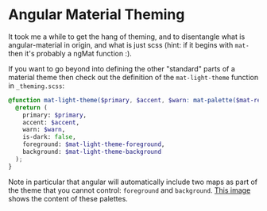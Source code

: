 # Angular Material Theming

It took me a while to get the hang of theming, and to disentangle what is angular-material in origin, and what is just scss (hint: if it begins with `mat-` then it's probably a ngMat function :).

If you want to go beyond into defining the other "standard" parts
of a material theme then check out the definition of the `mat-light-theme` function in `_theming.scss`:

```scss
@function mat-light-theme($primary, $accent, $warn: mat-palette($mat-red)) {
  @return (
    primary: $primary,
    accent: $accent,
    warn: $warn,
    is-dark: false,
    foreground: $mat-light-theme-foreground,
    background: $mat-light-theme-background
  );
}
```

Note in particular that angular will automatically include two maps as part of the theme that you cannot control: `foreground` and `background`. [This image](https://miro.medium.com/max/3038/1*4JeWYvYowDHOJrJ4An_8IA.png) shows the content of these palettes.
